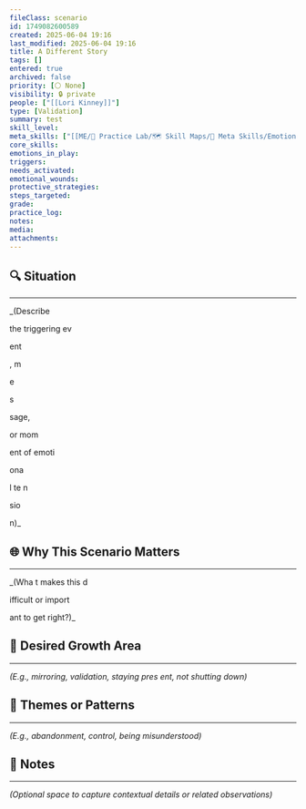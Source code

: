 ```yaml
---
fileClass: scenario
id: 1749082600589
created: 2025-06-04 19:16
last_modified: 2025-06-04 19:16
title: A Different Story
tags: []
entered: true
archived: false
priority: [⚪ None]
visibility: 🔒 private
people: ["[[Lori Kinney]]"]
type: [Validation]
summary: test
skill_level: 
meta_skills: ["[[ME/🧪 Practice Lab/🗺️ Skill Maps/🧬 Meta Skills/Emotional Containment]]"]
core_skills: 
emotions_in_play: 
triggers: 
needs_activated: 
emotional_wounds: 
protective_strategies: 
steps_targeted: 
grade: 
practice_log: 
notes: 
media: 
attachments:
---
```


## 🔍 Situation 
---
_(Describe 

the triggering ev

ent

, m

e

s

sage, 

or mom

ent of emoti

ona

l te
n

sio

n)_

## 🌐 Why This Scenario Matters 
---
_(Wha
t makes 
this d

ifficult or import

ant to get right?)_

## 🎯 Desired Growth Area  
---
_(E.g., mirroring, validation, staying pres
ent, not shutting down)_

## 🧵 Themes or Patterns  
---
_(E.g., abandonment, control, being misunderstood)_

## 🧩 Notes  
---
_(Optional space to capture contextual details or related observations)_